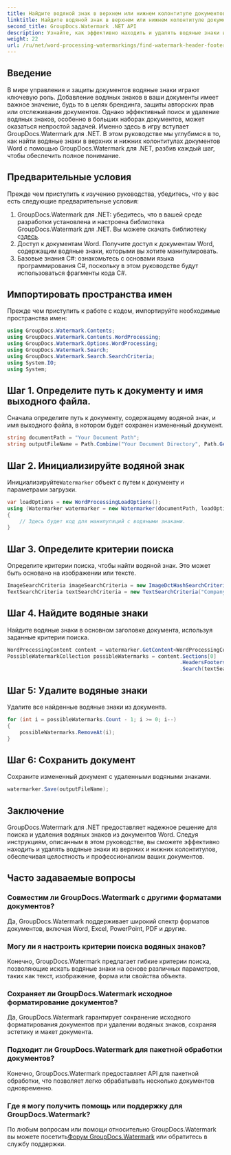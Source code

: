 ```yaml
---
title: Найдите водяной знак в верхнем или нижнем колонтитуле документов Word
linktitle: Найдите водяной знак в верхнем или нижнем колонтитуле документов Word
second_title: GroupDocs.Watermark .NET API
description: Узнайте, как эффективно находить и удалять водяные знаки из документов Word с помощью GroupDocs для .NET, обеспечивая целостность и профессионализм документов.
weight: 22
url: /ru/net/word-processing-watermarkings/find-watermark-header-footer-word-docs/
---
```

## Введение
В мире управления и защиты документов водяные знаки играют ключевую роль. Добавление водяных знаков в ваши документы имеет важное значение, будь то в целях брендинга, защиты авторских прав или отслеживания документов. Однако эффективный поиск и удаление водяных знаков, особенно в больших наборах документов, может оказаться непростой задачей. Именно здесь в игру вступает GroupDocs.Watermark для .NET. В этом руководстве мы углубимся в то, как найти водяные знаки в верхних и нижних колонтитулах документов Word с помощью GroupDocs.Watermark для .NET, разбив каждый шаг, чтобы обеспечить полное понимание.
## Предварительные условия
Прежде чем приступить к изучению руководства, убедитесь, что у вас есть следующие предварительные условия:
1. GroupDocs.Watermark для .NET: убедитесь, что в вашей среде разработки установлена и настроена библиотека GroupDocs.Watermark для .NET. Вы можете скачать библиотеку с[здесь](https://releases.groupdocs.com/Watermark/net/).
2. Доступ к документам Word. Получите доступ к документам Word, содержащим водяные знаки, которыми вы хотите манипулировать.
3. Базовые знания C#: ознакомьтесь с основами языка программирования C#, поскольку в этом руководстве будут использоваться фрагменты кода C#.
## Импортировать пространства имен
Прежде чем приступить к работе с кодом, импортируйте необходимые пространства имен:
```csharp
using GroupDocs.Watermark.Contents;
using GroupDocs.Watermark.Contents.WordProcessing;
using GroupDocs.Watermark.Options.WordProcessing;
using GroupDocs.Watermark.Search;
using GroupDocs.Watermark.Search.SearchCriteria;
using System.IO;
using System;
```
## Шаг 1. Определите путь к документу и имя выходного файла.
Сначала определите путь к документу, содержащему водяной знак, и имя выходного файла, в котором будет сохранен измененный документ.
```csharp
string documentPath = "Your Document Path";
string outputFileName = Path.Combine("Your Document Directory", Path.GetFileName(documentPath));
```
## Шаг 2. Инициализируйте водяной знак
 Инициализируйте`Watermarker` объект с путем к документу и параметрами загрузки.
```csharp
var loadOptions = new WordProcessingLoadOptions();
using (Watermarker watermarker = new Watermarker(documentPath, loadOptions))
{
    // Здесь будет код для манипуляций с водяными знаками.
}
```
## Шаг 3. Определите критерии поиска
Определите критерии поиска, чтобы найти водяной знак. Это может быть основано на изображении или тексте.
```csharp
ImageSearchCriteria imageSearchCriteria = new ImageDctHashSearchCriteria(Constants.LogoPng);
TextSearchCriteria textSearchCriteria = new TextSearchCriteria("Company Name");
```
## Шаг 4. Найдите водяные знаки
Найдите водяные знаки в основном заголовке документа, используя заданные критерии поиска.
```csharp
WordProcessingContent content = watermarker.GetContent<WordProcessingContent>();
PossibleWatermarkCollection possibleWatermarks = content.Sections[0]
                                                        .HeadersFooters[OfficeHeaderFooterType.HeaderPrimary]
                                                        .Search(textSearchCriteria.Or(imageSearchCriteria));
```
## Шаг 5: Удалите водяные знаки
Удалите все найденные водяные знаки из документа.
```csharp
for (int i = possibleWatermarks.Count - 1; i >= 0; i--)
{
    possibleWatermarks.RemoveAt(i);
}
```
## Шаг 6: Сохранить документ
Сохраните измененный документ с удаленными водяными знаками.
```csharp
watermarker.Save(outputFileName);
```

## Заключение
GroupDocs.Watermark для .NET предоставляет надежное решение для поиска и удаления водяных знаков из документов Word. Следуя инструкциям, описанным в этом руководстве, вы сможете эффективно находить и удалять водяные знаки из верхних и нижних колонтитулов, обеспечивая целостность и профессионализм ваших документов.
## Часто задаваемые вопросы
### Совместим ли GroupDocs.Watermark с другими форматами документов?
Да, GroupDocs.Watermark поддерживает широкий спектр форматов документов, включая Word, Excel, PowerPoint, PDF и другие.
### Могу ли я настроить критерии поиска водяных знаков?
Конечно, GroupDocs.Watermark предлагает гибкие критерии поиска, позволяющие искать водяные знаки на основе различных параметров, таких как текст, изображение, форма или свойства объекта.
### Сохраняет ли GroupDocs.Watermark исходное форматирование документов?
Да, GroupDocs.Watermark гарантирует сохранение исходного форматирования документов при удалении водяных знаков, сохраняя эстетику и макет документа.
### Подходит ли GroupDocs.Watermark для пакетной обработки документов?
Конечно, GroupDocs.Watermark предоставляет API для пакетной обработки, что позволяет легко обрабатывать несколько документов одновременно.
### Где я могу получить помощь или поддержку для GroupDocs.Watermark?
 По любым вопросам или помощи относительно GroupDocs.Watermark вы можете посетить[Форум GroupDocs.Watermark](https://forum.groupdocs.com/c/watermark/19) или обратитесь в службу поддержки.